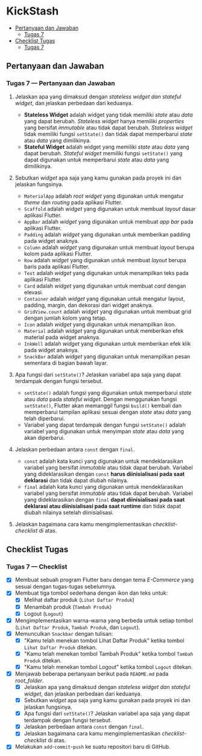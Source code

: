 # KickStash

-   [Pertanyaan dan Jawaban](#Pertanyaan-dan-Jawaban)
    -   [Tugas 7](#Tugas-7--Pertanyaan-dan-Jawaban)
-   [Checklist Tugas](#Checklist-Tugas)
    -   [Tugas 7](#Tugas-7--Checklist)

## Pertanyaan dan Jawaban

### Tugas 7 — Pertanyaan dan Jawaban

1. Jelaskan apa yang dimaksud dengan _stateless widget dan stateful widget_, dan jelaskan perbedaan dari keduanya.

    - **Stateless Widget** adalah widget yang tidak memiliki _state_ atau _data_ yang dapat berubah. _Stateless widget_ hanya memiliki _properties_ yang bersifat _immutable_ atau tidak dapat berubah. _Stateless widget_ tidak memiliki fungsi `setState()` dan tidak dapat memperbarui _state_ atau _data_ yang dimilikinya.
    - **Stateful Widget** adalah widget yang memiliki _state_ atau _data_ yang dapat berubah. _Stateful widget_ memiliki fungsi `setState()` yang dapat digunakan untuk memperbarui _state_ atau _data_ yang dimilikinya.

2. Sebutkan _widget_ apa saja yang kamu gunakan pada proyek ini dan jelaskan fungsinya.

    -   `MaterialApp` adalah _root widget_ yang digunakan untuk mengatur _theme_ dan _routing_ pada aplikasi Flutter.
    -   `Scaffold` adalah _widget_ yang digunakan untuk membuat _layout_ dasar aplikasi Flutter.
    -   `AppBar` adalah _widget_ yang digunakan untuk membuat _app bar_ pada aplikasi Flutter.
    -   `Padding` adalah _widget_ yang digunakan untuk memberikan padding pada widget anaknya.
    -   `Column` adalah _widget_ yang digunakan untuk membuat _layout_ berupa kolom pada aplikasi Flutter.
    -   `Row` adalah _widget_ yang digunakan untuk membuat _layout_ berupa baris pada aplikasi Flutter.
    -   `Text` adalah _widget_ yang digunakan untuk menampilkan teks pada aplikasi Flutter.
    -   `Card` adalah _widget_ yang digunakan untuk membuat _card_ dengan elevasi.
    -   `Container` adalah _widget_ yang digunakan untuk mengatur layout, padding, margin, dan dekorasi dari widget anaknya.
    -   `GridView.count` adalah _widget_ yang digunakan untuk membuat grid dengan jumlah kolom yang tetap.
    -   `Icon` adalah _widget_ yang digunakan untuk menampilkan ikon.
    -   `Material` adalah _widget_ yang digunakan untuk memberikan efek material pada widget anaknya.
    -   `InkWell` adalah _widget_ yang digunakan untuk memberikan efek klik pada widget anaknya.
    -   `SnackBar` adalah _widget_ yang digunakan untuk menampilkan pesan sementara di bagian bawah layar.

3. Apa fungsi dari `setState()`? Jelaskan variabel apa saja yang dapat terdampak dengan fungsi tersebut.

    - `setState()` adalah fungsi yang digunakan untuk memperbarui _state_ atau _data_ pada _stateful widget_. Dengan menggunakan fungsi `setState()`, Flutter akan memanggil fungsi `build()` kembali dan memperbarui tampilan aplikasi sesuai dengan _state_ atau _data_ yang telah diperbarui.
    - Variabel yang dapat terdampak dengan fungsi `setState()` adalah variabel yang digunakan untuk menyimpan _state_ atau _data_ yang akan diperbarui.

4. Jelaskan perbedaan antara `const` dengan `final`.

    - `const` adalah kata kunci yang digunakan untuk mendeklarasikan variabel yang bersifat _immutable_ atau tidak dapat berubah. Variabel yang dideklarasikan dengan `const` **harus diinisialisasi pada saat deklarasi** dan tidak dapat diubah nilainya.
    - `final` adalah kata kunci yang digunakan untuk mendeklarasikan variabel yang bersifat _immutable_ atau tidak dapat berubah. Variabel yang dideklarasikan dengan `final` **dapat diinisialisasi pada saat deklarasi atau diinisialisasi pada saat runtime** dan tidak dapat diubah nilainya setelah diinisialisasi.

5. Jelaskan bagaimana cara kamu mengimplementasikan _checklist-checklist_ di atas.



## Checklist Tugas

### Tugas 7 — Checklist

- [X] Membuat sebuah program Flutter baru dengan tema _E-Commerce_ yang sesuai dengan tugas-tugas sebelumnya.
- [X] Membuat tiga tombol sederhana dengan ikon dan teks untuk:
    - [X] Melihat daftar produk (`Lihat Daftar Produk`)
    - [X] Menambah produk (`Tambah Produk`)
    - [X] Logout (`Logout`)
- [X] Mengimplementasikan warna-warna yang berbeda untuk setiap tombol (`Lihat Daftar Produk`, `Tambah Produk`, dan `Logout`).
- [X] Memunculkan `Snackbar` dengan tulisan:
    - [X] "Kamu telah menekan tombol Lihat Daftar Produk" ketika tombol `Lihat Daftar Produk` ditekan.
    - [X] "Kamu telah menekan tombol Tambah Produk" ketika tombol `Tambah Produk` ditekan.
    - [X] "Kamu telah menekan tombol Logout" ketika tombol `Logout` ditekan.
- [X] Menjawab beberapa pertanyaan berikut pada `README.md` pada *root_folder*.
    - [X] Jelaskan apa yang dimaksud dengan _stateless widget dan stateful widget_, dan jelaskan perbedaan dari keduanya.
    - [X] Sebutkan _widget_ apa saja yang kamu gunakan pada proyek ini dan jelaskan fungsinya.
    - [X] Apa fungsi dari `setState()`? Jelaskan variabel apa saja yang dapat terdampak dengan fungsi tersebut.
    - [X] Jelaskan perbedaan antara `const` dengan `final`.
    - [X] Jelaskan bagaimana cara kamu mengimplementasikan _checklist-checklist_ di atas.
- [X] Melakukan `add`-`commit`-`push` ke suatu repositori baru di GitHub.
